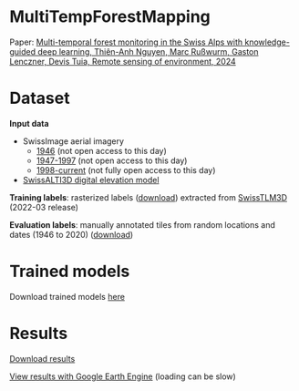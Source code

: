 # MultiTempForestMapping
Paper: [Multi-temporal forest monitoring in the Swiss Alps with knowledge-guided deep learning, Thiên-Anh Nguyen, Marc Rußwurm, Gaston Lenczner, Devis Tuia, Remote sensing of environment, 2024](https://www.sciencedirect.com/science/article/pii/S0034425724001202)

# Dataset
**Input data**
- SwissImage aerial imagery 
  - [1946](https://www.swisstopo.admin.ch/en/orthoimage-swissimage-hist-1946) (not open access to this day)
  - [1947-1997](https://www.swisstopo.admin.ch/en/orthoimage-swissimage-hist) (not open access to this day)
  - [1998-current](https://www.swisstopo.admin.ch/en/orthoimage-swissimage-10) (not fully open access to this day)
- [SwissALTI3D digital elevation model](https://www.swisstopo.admin.ch/en/height-model-swissalti3d)

**Training labels**: rasterized labels ([download](https://drive.google.com/file/d/14ut2kYcFPirWk-iPICXvP7mQqSrihTAp/view?usp=sharing)) extracted from [SwissTLM3D](https://www.swisstopo.admin.ch/en/landscape-model-swisstlm3d) (2022-03 release)

**Evaluation labels**: manually annotated tiles from random locations and dates (1946 to 2020) ([download](https://drive.google.com/file/d/1BOsuv77L9bJnJMQWAD01yjeJMcVAu6VZ/view?usp=sharing)) 

# Trained models

Download trained models [here](https://drive.google.com/file/d/1RPdPxcpn2PXkCBMC60G0bONQlx1xgRfA/view?usp=sharing)

# Results

[Download results](https://drive.google.com/drive/folders/1n1L6eOGtaUn39364ji5LQELafB7yfgFJ?usp=sharing)

[View results with Google Earth Engine](https://temp-forest-mapping.projects.earthengine.app/view/multitempforestmap) (loading can be slow)


